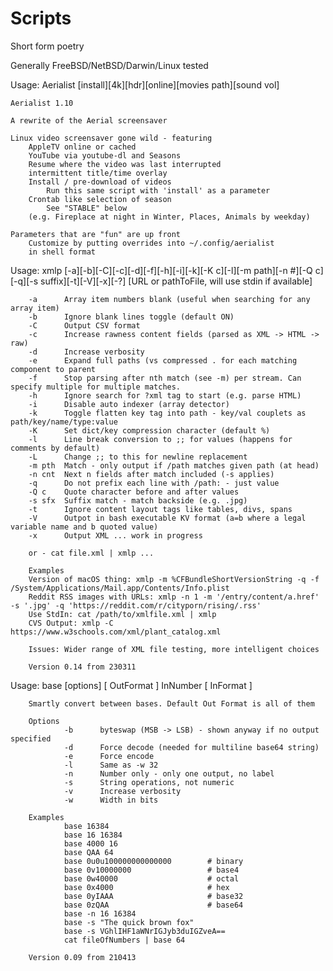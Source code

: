 # Scripts
Short form poetry

Generally FreeBSD/NetBSD/Darwin/Linux tested


Usage: Aerialist [install][4k][hdr][online][movies path][sound vol]

	Aerialist 1.10

	A rewrite of the Aerial screensaver

	Linux video screensaver gone wild - featuring
		AppleTV online or cached
		YouTube via youtube-dl and Seasons
		Resume where the video was last interrupted
		intermittent title/time overlay
		Install / pre-download of videos
			Run this same script with 'install' as a parameter
		Crontab like selection of season
			See "STABLE" below
		(e.g. Fireplace at night in Winter, Places, Animals by weekday)

	Parameters that are "fun" are up front
		Customize by putting overrides into ~/.config/aerialist
		in shell format



Usage: xmlp [-a][-b][-C][-c][-d][-f][-h][-i][-k][-K c][-l][-m path][-n #][-Q c][-q][-s suffix][-t][-V][-x][-?] [URL or pathToFile, will use stdin if available]

        -a      Array item numbers blank (useful when searching for any array item)
        -b      Ignore blank lines toggle (default ON)
        -C      Output CSV format
        -c      Increase rawness content fields (parsed as XML -> HTML -> raw)
        -d      Increase verbosity
        -e      Expand full paths (vs compressed . for each matching component to parent
        -f      Stop parsing after nth match (see -m) per stream. Can specify multiple for multiple matches.
        -h      Ignore search for ?xml tag to start (e.g. parse HTML)
        -i      Disable auto indexer (array detector)
        -k      Toggle flatten key tag into path - key/val couplets as path/key/name/type:value
        -K      Set dict/key compression character (default %)
        -l      Line break conversion to ;; for values (happens for comments by default)
        -L      Change ;; to this for newline replacement
        -m pth  Match - only output if /path matches given path (at head)
        -n cnt  Next n fields after match included (-s applies)
        -q      Do not prefix each line with /path: - just value
        -Q c    Quote character before and after values
        -s sfx  Suffix match - match backside (e.g. .jpg)
        -t      Ignore content layout tags like tables, divs, spans
        -V      Outpot in bash executable KV format (a=b where a legal variable name and b quoted value)
        -x      Output XML ... work in progress

        or - cat file.xml | xmlp ...

        Examples
        Version of macOS thing: xmlp -m %CFBundleShortVersionString -q -f /System/Applications/Mail.app/Contents/Info.plist
        Reddit RSS images with URLs: xmlp -n 1 -m '/entry/content/a.href' -s '.jpg' -q 'https://reddit.com/r/cityporn/rising/.rss'
        Use StdIn: cat /path/to/xmlfile.xml | xmlp
        CVS Output: xmlp -C https://www.w3schools.com/xml/plant_catalog.xml

        Issues: Wider range of XML file testing, more intelligent choices

        Version 0.14 from 230311


Usage: base [options] [ OutFormat ] InNumber [ InFormat ]

        Smartly convert between bases. Default Out Format is all of them

        Options
                -b      byteswap (MSB -> LSB) - shown anyway if no output specified
                -d      Force decode (needed for multiline base64 string)
                -e      Force encode
                -l      Same as -w 32
                -n      Number only - only one output, no label
                -s      String operations, not numeric
                -v      Increase verbosity
                -w      Width in bits

        Examples
                base 16384
                base 16 16384
                base 4000 16
                base QAA 64
                base 0u0u100000000000000        # binary
                base 0v10000000                 # base4
                base 0w40000                    # octal
                base 0x4000                     # hex
                base 0yIAAA                     # base32
                base 0zQAA                      # base64
                base -n 16 16384
                base -s "The quick brown fox"
                base -s VGhlIHF1aWNrIGJyb3duIGZveA==
                cat fileOfNumbers | base 64

        Version 0.09 from 210413
